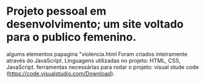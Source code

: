# Projeto pessoal em desenvolvimento; um site voltado para o publico femenino. 
algums elementos papagina "violencia.html Foram criados inteiramente através do JavaScript.
Linguagens utilizadas no projeto: HTML, CSS, JavaScript.
ferramentas necessárias para rodar o projeto: visual stude code (https://code.visualstudio.com/Download).




